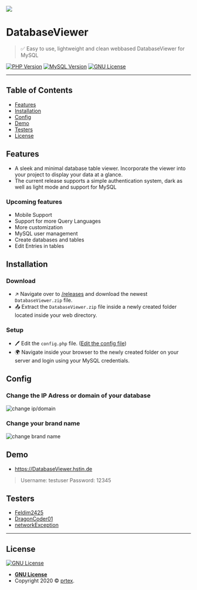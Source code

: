 
![](https://api.hstin.de/mysql/DatabaseViewer/favicon/favicon-96x96.png)
# DatabaseViewer

> ✅ Easy to use, lightweight and clean webbased DatabaseViewer for MySQL

[![PHP Version](https://img.shields.io/badge/php-^7.2.0-0677b7)](https://php.net) [![MySQL Version](https://img.shields.io/badge/MySQL-%5E5.7.0-f29111)](https://www.mysql.com/) [![GNU License](https://img.shields.io/badge/license-GNU-8cba05)](https://github.com/philipredstone/DatabaseViewer/blob/master/LICENSE)


---

## Table of Contents

- [Features](#features)
- [Installation](#installation)
- [Config](#config)
- [Demo](#demo)
- [Testers](#testers)
- [License](#license)

## Features
- A sleek and minimal database table viewer. Incorporate the viewer into your project to display your data at a glance. 
- The current release supports a simple authentication system, dark as well as light mode and support for MySQL
### Upcoming features
- Mobile Support
- Support for more Query Languages
- More customization
- MySQL user management
- Create databases and tables
- Edit Entries in tables

## Installation

### Download
- ↗ Navigate over to [/releases](https://github.com/philipredstone/DatabaseViewer/releases) and download the newest `DatabaseViewer.zip` file.
- 📤 Extract the `DatabaseViewer.zip` file  inside a newly created folder located inside your web directory.


### Setup
- 🖊 Edit the `config.php` file. ([Edit the config file](#config))
- 🌍 Navigate inside your browser to the newly created folder on your server and login using your MySQL credentials.



## Config


### Change the IP Adress or domain of your database
![change ip/domain](https://hstin.de/share/g/xZfSe)
###  Change your brand name

![change brand name](https://hstin.de/share/g/SsUxq)

## Demo
- https://DatabaseViewer.hstin.de
> Username: testuser
> Password: 12345

## Testers
- [Feldim2425](https://github.com/feldim2425)
- [DragonCoder01](https://github.com/DragonCoder01)
- [networkException](https://github.com/networkException)

---

## License

[![GNU License](https://img.shields.io/badge/license-GNU-8cba05)](https://github.com/philipredstone/DatabaseViewer/blob/master/LICENSE)

- **[GNU License](https://www.gnu.org/licenses/gpl-3.0.en.html)**
- Copyright 2020 © <a href="https://prtex.de" target="_blank">prtex</a>.
